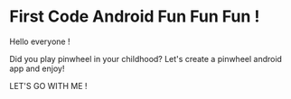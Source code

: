 # First Code Android Fun Fun Fun !

Hello everyone !

Did you play pinwheel in your childhood? Let's create a pinwheel android app and enjoy!

LET'S GO WITH ME !
